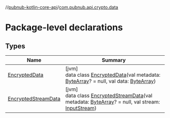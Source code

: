 //[pubnub-kotlin-core-api](../../index.md)/[com.pubnub.api.crypto.data](index.md)

# Package-level declarations

## Types

| Name | Summary |
|---|---|
| [EncryptedData](-encrypted-data/index.md) | [jvm]<br>data class [EncryptedData](-encrypted-data/index.md)(val metadata: [ByteArray](https://kotlinlang.org/api/latest/jvm/stdlib/kotlin-stdlib/kotlin/-byte-array/index.html)? = null, val data: [ByteArray](https://kotlinlang.org/api/latest/jvm/stdlib/kotlin-stdlib/kotlin/-byte-array/index.html)) |
| [EncryptedStreamData](-encrypted-stream-data/index.md) | [jvm]<br>data class [EncryptedStreamData](-encrypted-stream-data/index.md)(val metadata: [ByteArray](https://kotlinlang.org/api/latest/jvm/stdlib/kotlin-stdlib/kotlin/-byte-array/index.html)? = null, val stream: [InputStream](https://docs.oracle.com/javase/8/docs/api/java/io/InputStream.html)) |
